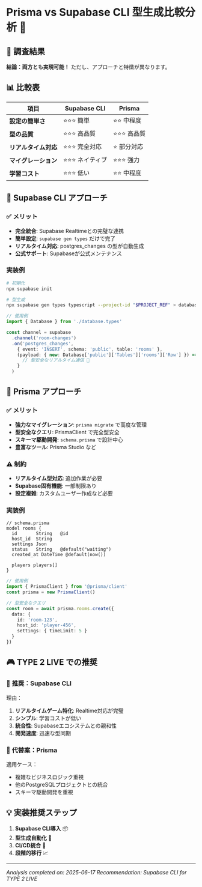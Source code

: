 # Prisma vs Supabase CLI 型生成比較分析 🔧

## 🎯 調査結果

**結論：両方とも実現可能！** ただし、アプローチと特徴が異なります。

## 📊 比較表

| 項目 | Supabase CLI | Prisma |
|------|-------------|--------|
| **設定の簡単さ** | ⭐⭐⭐ 簡単 | ⭐⭐ 中程度 |
| **型の品質** | ⭐⭐⭐ 高品質 | ⭐⭐⭐ 高品質 |
| **リアルタイム対応** | ⭐⭐⭐ 完全対応 | ⭐ 部分対応 |
| **マイグレーション** | ⭐⭐⭐ ネイティブ | ⭐⭐⭐ 強力 |
| **学習コスト** | ⭐⭐⭐ 低い | ⭐⭐ 中程度 |

## 🚀 Supabase CLI アプローチ

### ✅ メリット
- **完全統合**: Supabase Realtimeとの完璧な連携
- **簡単設定**: `supabase gen types` だけで完了
- **リアルタイム対応**: postgres_changes の型が自動生成
- **公式サポート**: Supabaseが公式メンテナンス

### 実装例
```bash
# 初期化
npx supabase init

# 型生成
npx supabase gen types typescript --project-id "$PROJECT_REF" > database.types.ts
```

```typescript
// 使用例
import { Database } from './database.types'

const channel = supabase
  .channel('room-changes')
  .on('postgres_changes', 
    { event: 'INSERT', schema: 'public', table: 'rooms' },
    (payload: { new: Database['public']['Tables']['rooms']['Row'] }) => {
      // 型安全なリアルタイム通信 🎯
    }
  )
```

## 🔧 Prisma アプローチ

### ✅ メリット
- **強力なマイグレーション**: `prisma migrate` で高度な管理
- **型安全なクエリ**: PrismaClient で完全型安全
- **スキーマ駆動開発**: `schema.prisma` で設計中心
- **豊富なツール**: Prisma Studio など

### ⚠️ 制約
- **リアルタイム型対応**: 追加作業が必要
- **Supabase固有機能**: 一部制限あり
- **設定複雑**: カスタムユーザー作成など必要

### 実装例
```prisma
// schema.prisma
model rooms {
  id       String   @id
  host_id  String
  settings Json
  status   String   @default("waiting")
  created_at DateTime @default(now())
  
  players players[]
}
```

```typescript
// 使用例
import { PrismaClient } from '@prisma/client'
const prisma = new PrismaClient()

// 型安全なクエリ
const room = await prisma.rooms.create({
  data: {
    id: 'room-123',
    host_id: 'player-456',
    settings: { timeLimit: 5 }
  }
})
```

## 🎮 TYPE 2 LIVE での推奨

### 🥇 **推奨：Supabase CLI**

理由：
1. **リアルタイムゲーム特化**: Realtime対応が完璧
2. **シンプル**: 学習コストが低い
3. **統合性**: Supabaseエコシステムとの親和性
4. **開発速度**: 迅速な型同期

### 🥈 **代替案：Prisma**

適用ケース：
- 複雑なビジネスロジック重視
- 他のPostgreSQLプロジェクトとの統合
- スキーマ駆動開発を重視

## 💡 実装推奨ステップ

1. **Supabase CLI導入** 📦
2. **型生成自動化** 🔄
3. **CI/CD統合** 🚀
4. **段階的移行** 📈

---
*Analysis completed on: 2025-06-17*
*Recommendation: Supabase CLI for TYPE 2 LIVE*

